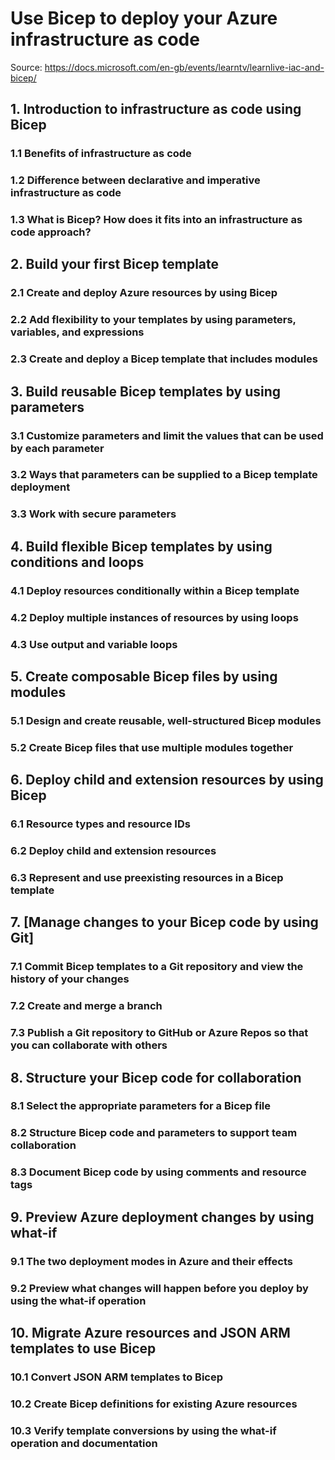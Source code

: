 # Use Bicep to deploy your Azure infrastructure as code
Source: https://docs.microsoft.com/en-gb/events/learntv/learnlive-iac-and-bicep/

## 1. Introduction to infrastructure as code using Bicep
### 1.1 Benefits of infrastructure as code
### 1.2 Difference between declarative and imperative infrastructure as code
### 1.3 What is Bicep? How does it fits into an infrastructure as code approach?

## 2. Build your first Bicep template
### 2.1 Create and deploy Azure resources by using Bicep
### 2.2 Add flexibility to your templates by using parameters, variables, and expressions
### 2.3 Create and deploy a Bicep template that includes modules

## 3. Build reusable Bicep templates by using parameters
### 3.1 Customize parameters and limit the values that can be used by each parameter
### 3.2 Ways that parameters can be supplied to a Bicep template deployment
### 3.3 Work with secure parameters

## 4. Build flexible Bicep templates by using conditions and loops
### 4.1 Deploy resources conditionally within a Bicep template
### 4.2 Deploy multiple instances of resources by using loops
### 4.3 Use output and variable loops

## 5. Create composable Bicep files by using modules
### 5.1 Design and create reusable, well-structured Bicep modules
### 5.2 Create Bicep files that use multiple modules together

## 6. Deploy child and extension resources by using Bicep
### 6.1 Resource types and resource IDs
### 6.2 Deploy child and extension resources
### 6.3 Represent and use preexisting resources in a Bicep template

## 7. [Manage changes to your Bicep code by using Git]
### 7.1 Commit Bicep templates to a Git repository and view the history of your changes
### 7.2 Create and merge a branch
### 7.3 Publish a Git repository to GitHub or Azure Repos so that you can collaborate with others

## 8. Structure your Bicep code for collaboration
### 8.1 Select the appropriate parameters for a Bicep file
### 8.2 Structure Bicep code and parameters to support team collaboration
### 8.3 Document Bicep code by using comments and resource tags

## 9. Preview Azure deployment changes by using what-if
### 9.1 The two deployment modes in Azure and their effects
### 9.2 Preview what changes will happen before you deploy by using the what-if operation

## 10. Migrate Azure resources and JSON ARM templates to use Bicep
### 10.1 Convert JSON ARM templates to Bicep
### 10.2 Create Bicep definitions for existing Azure resources
### 10.3 Verify template conversions by using the what-if operation and documentation